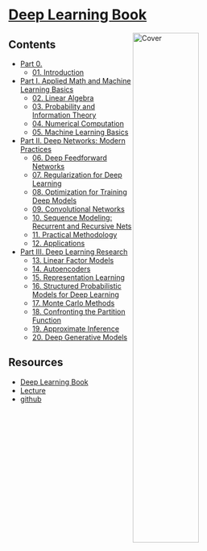 <!--
Filename: 	note.md
Project: 	/Users/shume/Developer/DeepLearningBook
Author: 	shumez <https://github.com/shumez>
Created: 	2018-07-06 13:36:3
Modified: 	2019-06-01 20:38:45
-----
Copyright (c) 2019 shumez
-->

# [Deep Learning Book]

[![Cover][cover]][cover]

## Contents

* [Part 0.][P0]
    * [01. Introduction][01]
        <!-- * [1.1 Who Should Read This Book?]() -->
        <!-- * [1.2 Historical Trends in Deep Learning]() -->
* [Part I. Applied Math and Machine Learning Basics][PI]
    * [02. Linear Algebra][02]
        <!-- - 2.1 Scalars,Vectors, MatricesandTensors -->
        <!-- - 2.2 Multiplying Matrices and Vectors -->
        <!-- - 2.3 Identity and Inverse Matrices -->
        <!-- - 2.4 Linear Dependence and Span -->
        <!-- - 2.5 Norms -->
        <!-- - 2.6 Special Kinds of Matricesand Vectors -->
        <!-- - 2.7 Eigendecomposition -->
        <!-- - 2.8 Singular Value Decomposition -->
        <!-- - 2.9 The Moore-Penrose Pseudoinverse -->
        <!-- - 2.10 The Trace Operator -->
        <!-- - 2.11 The Determinant -->
        <!-- - 2.12 Example: PrincipalComponentsAnalysis -->
    * [03. Probability and Information Theory][03]
        <!-- - 3.1 Why Probability? -->
        <!-- - 3.2 Random Variables -->
        <!-- - 3.3 Probability Distributions -->
        <!-- - 3.4 Marginal Probability -->
        <!-- - 3.5 Conditional Probability -->
        <!-- - 3.6 TheChainRuleofConditionalProbabilities -->
        <!-- - 3.7 Independence and Conditional Independence -->
        <!-- - 3.8 Expectation,VarianceandCovariance -->
        <!-- - 3.9 Common Probability Distributions -->
        <!-- - 3.10 UsefulPropertiesofCommonFunctions -->
        <!-- - 3.11 Bayes’ Rule -->
        <!-- - 3.12 Technical Details of Continuous Variables -->
        <!-- - 3.13 Information Theory -->
        <!-- - 3.14 Structured Probabilistic Models -->
    * [04. Numerical Computation][04]
        <!-- - 4.1 Overflow and Underflow -->
        <!-- - 4.2 Poor Conditioning -->
        <!-- - 4.3 Gradient-Based Optimization -->
        <!-- - 4.4 Constrained Optimization . . -->
        <!-- - 4.5 Example: Linear Least Squares -->
    * [05. Machine Learning Basics][05]
        <!-- - 5.1 Learning Algorithms -->
        <!-- - 5.2 Capacity,OverfittingandUnderfitting -->
        <!-- - 5.3 HyperparametersandValidationSets -->
        <!-- - 5.4 Estimators, Bias and Variance -->
        <!-- - 5.5 Maximum Likelihood Estimation -->
        <!-- - 5.6 BayesianStatistics -->
        <!-- - 5.7 Supervised Learning Algorithms -->
        <!-- - 5.8 Unsupervised Learning Algorithms -->
        <!-- - 5.9 Stochastic Gradient Descent -->
        <!-- - 5.10 Building a Machine Learning Algorithm -->
        <!-- - 5.11 ChallengesMotivatingDeepLearning -->
* [Part II. Deep Networks: Modern Practices][PII]
    * [06. Deep Feedforward Networks][06]
        <!-- - 6.1 Example: Learning XOR -->
        <!-- - 6.2 Gradient-Based Learning -->
        <!-- - 6.3 Hidden Units -->
        <!-- - 6.4 Architecture Design -->
        <!-- - 6.5 Back-Propagation and Other Differentiation Algorithms -->
        <!-- - 6.6 Historical Notes -->
    * [07. Regularization for Deep Learning][07]
        <!-- - 7.1 Parameter Norm Penalties -->
        <!-- - 7.2 Norm Penalties as Constrained Optimization -->
        <!-- - 7.3 Regularization and Under-Constrained Problems -->
        <!-- - 7.4 Dataset Augmentation -->
        <!-- - 7.5 Noise Robustness -->
        <!-- - 7.6 Semi-Supervised Learning -->
        <!-- - 7.7 Multi-Task Learning -->
        <!-- - 7.8 EarlyStopping -->
        <!-- - 7.9 Parameter Tying and Parameter Sharing -->
        <!-- - 7.10 Sparse Representations -->
        <!-- - 7.11 BaggingandOtherEnsembleMethods -->
        <!-- - 7.12 Dropout -->
        <!-- - 7.13 Adversarial Training -->
        <!-- - 7.14 Tangent Distance, Tangent Prop, and Manifold Tangent Classifier -->
    * [08. Optimization for Training Deep Models][08]
        <!-- - 8.1 HowLearningDiffersfromPureOptimization -->
        <!-- - 8.2 Challenges in Neural Network Optimization -->
        <!-- - 8.3 Basic Algorithms -->
        <!-- - 8.4 Parameter Initialization Strategies -->
        <!-- - 8.5 AlgorithmswithAdaptiveLearningRates -->
        <!-- - 8.6 Approximate Second-Order Methods -->
        <!-- - 8.7 Optimization Strategies and Meta-Algorithms -->
    * [09. Convolutional Networks][09]
        <!-- - 9.1 The Convolution Operation -->
        <!-- - 9.2 Motivation -->
        <!-- - 9.3 Pooling -->
        <!-- - 9.4 Convolution and Pooling as an Infinitely Strong Prior -->
        <!-- - 9.5 Variants of the Basic Convolution Function -->
        <!-- - 9.6 Structured Outputs -->
        <!-- - 9.7 Data Types -->
        <!-- - 9.8 Efficient Convolution Algorithms -->
        <!-- - 9.9 Random or Unsupervised Features -->
        <!-- - 9.10 The Neuroscientific Basis for Convolutional Networks -->
        <!-- - 9.11 Convolutional Networks and the History of Deep Learning -->
    * [10. Sequence Modeling: Recurrent and Recursive Nets][10]
        <!-- - 10.1 Unfolding Computational Graphs -->
        <!-- - 10.2 Recurrent Neural Networks -->
        <!-- - 10.3 Bidirectional RNNs -->
        <!-- - 10.4 Encoder-Decoder Sequence-to-Sequence Architectures -->
        <!-- - 10.5 Deep Recurrent Networks -->
        <!-- - 10.6 Recursive Neural Networks -->
        <!-- - 10.7 TheChallengeofLong-TermDependencies -->
        <!-- - 10.8 Echo State Networks -->
        <!-- - 10.9 Leaky Units and Other Strategies for Multiple Time Scales -->
        <!-- - 10.10 The Long Short-Term Memory and Other Gated RNNs -->
        <!-- - 10.11 Optimization for Long-Term Dependencies -->
        <!-- - 10.12 Explicit Memory -->
    * [11. Practical Methodology][11]
        <!-- - 11.1 Performance Metrics -->
        <!-- - 11.2 Default Baseline Models -->
        <!-- - 11.3 Determining Whether to Gather More Data -->
        <!-- - 11.4 Selecting Hyperparameters -->
        <!-- - 11.5 Debugging Strategies -->
        <!-- - 11.6 Example: Multi-Digit Number Recognition -->
    * [12. Applications][12]
        <!-- - 12.1 Large-Scale Deep Learning -->
        <!-- - 12.2 Computer Vision -->
        <!-- - 12.3 Speech Recognition -->
        <!-- - 12.4 Natural Language Processing -->
        <!-- - 12.5 Other Applications -->
* [Part III. Deep Learning Research][PIII]
    * [13. Linear Factor Models][13]
        <!-- - 13.1 ProbabilisticPCAandFactorAnalysis -->
        <!-- - 13.2 IndependentComponentAnalysis(ICA) -->
        <!-- - 13.3 Slow Feature Analysis -->
        <!-- - 13.4 Sparse Coding -->
        <!-- - 13.5 Manifold Interpretation of PCA -->
    * [14. Autoencoders][14]
        <!-- - 14.1 Undercomplete Autoencoders -->
        <!-- - 14.2 Regularized Autoencoders -->
        <!-- - 14.3 Representational Power, Layer Size and Depth -->
        <!-- - 14.4 Stochastic Encoders and Decoders -->
        <!-- - 14.5 Denoising Autoencoders -->
        <!-- - 14.6 LearningManifoldswithAutoencoders -->
        <!-- - 14.7 Contractive Autoencoders -->
        <!-- - 14.8 Predictive Sparse Decomposition -->
        <!-- - 14.9 Applications of Autoencoders -->
    * [15. Representation Learning][15]
        <!-- - 15.1 Greedy Layer-Wise Unsupervised Pretraining -->
        <!-- - 15.2 TransferLearningandDomainAdaptation -->
        <!-- - 15.3 Semi-Supervised Disentangling of Causal Factors -->
        <!-- - 15.4 Distributed Representation -->
        <!-- - 15.5 Exponential Gains from Depth -->
        <!-- - 15.6 Providing Clues to Discover Underlying Causes -->
    * [16. Structured Probabilistic Models for Deep Learning][16]
        <!-- - 16.1 TheChallengeofUnstructuredModeling -->
        <!-- - 16.2 UsingGraphstoDescribeModelStructure -->
        <!-- - 16.3 Sampling from Graphical Models -->
        <!-- - 16.4 Advantages of Structured Modeling -->
        <!-- - 16.5 Learning about Dependencies -->
        <!-- - 16.6 InferenceandApproximateInference -->
        <!-- - 16.7 The Deep Learning Approach to Structured Probabilistic Models -->
    * [17. Monte Carlo Methods][17]
        <!-- - 17.1 Sampling and Monte Carlo Methods -->
        <!-- - 17.2 Importance Sampling -->
        <!-- - 17.3 Markov Chain Monte Carlo Methods -->
        <!-- - 17.4 Gibbs Sampling -->
        <!-- - 17.5 The Challenge of Mixing between Separated Modes -->
    * [18. Confronting the Partition Function][18]
        <!-- - 18.1 The Log-Likelihood Gradient -->
        <!-- - 18.2 Stochastic Maximum Likelihood and Contrastive Divergence -->
        <!-- - 18.3 Pseudolikelihood -->
        <!-- - 18.4 Score Matching and Ratio Matching -->
        <!-- - 18.5 Denoising Score Matching -->
        <!-- - 18.6 Noise-Contrastive Estimation -->
        <!-- - 18.7 Estimating the Partition Function -->
    * [19. Approximate Inference][19]
        <!-- - 19.1 Inference as Optimization -->
        <!-- - 19.2 Expectation Maximization -->
        <!-- - 19.3 MAP Inference and Sparse Coding -->
        <!-- - 19.4 Variational Inference and Learning -->
        <!-- - 19.5 Learned Approximate Inference -->
    * [20. Deep Generative Models][20]
        <!-- - 20.1 Boltzmann Machines -->
        <!-- - 20.2 Restricted Boltzmann Machines -->
        <!-- - 20.3 Deep Belief Networks -->
        <!-- - 20.4 Deep Boltzmann Machines -->
        <!-- - 20.5 BoltzmannMachinesforReal-Valued Data -->
        <!-- - 20.6 Convolutional Boltzmann Machines -->
        <!-- - 20.7 Boltzmann Machines for Structured or Sequential Outputs -->
        <!-- - 20.8 Other Boltzmann Machines -->
        <!-- - 20.9 Back-Propagation through Random Operations -->
        <!-- - 20.10 Directed Generative Nets -->
        <!-- - 20.11 Drawing Samples from Autoencoders -->
        <!-- - 20.12 Generative Stochastic Networks -->
        <!-- - 20.13 Other Generation Schemes -->
        <!-- - 20.14 Evaluating Generative Models -->
        <!-- - 20.15 Conclusion -->

## Resources

* [Deep Learning Book]
* [Lecture]
* [github]

##
<!-- toc -->
[P0]: #contents
[01]: 01/
[PI]: #contents
[02]: 02/
[03]: 03/
[04]: 04/
[05]: 05/
[PII]: #contents
[06]: 06/
[07]: 07/
[08]: 08/
[09]: 09/
[10]: 10/
[11]: 11/
[12]: 12/
[PIII]: #contents
[13]: 13/
[14]: 14/
[15]: 15/
[16]: 16/
[17]: 17/
[18]: 18/
[19]: 19/
[20]: 20/

<!-- ref -->
[Deep Learning Book]: https://www.deeplearningbook.org
[Lecture]: https://www.deeplearningbook.org/lecture_slides.html
[github]: https://github.com/janishar/mit-deep-learning-book-pdf

<!-- fig -->
[cover]: https://images-na.ssl-images-amazon.com/images/I/61fim5QqaqL._SX373_BO1,204,203,200_.jpg

<style type="text/css">
	img{width: 51%; float: right;}
</style>